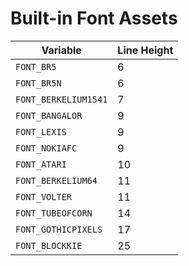 # Built-in Font Assets
| Variable | Line Height |
|---|---|
| `FONT_BR5` | 6 |
| `FONT_BR5N` | 6 |
| `FONT_BERKELIUM1541` | 7 |
| `FONT_BANGALOR` | 9 |
| `FONT_LEXIS` | 9 |
| `FONT_NOKIAFC` | 9 |
| `FONT_ATARI` | 10 |
| `FONT_BERKELIUM64` | 11 |
| `FONT_VOLTER` | 11 |
| `FONT_TUBEOFCORN` | 14 |
| `FONT_GOTHICPIXELS` | 17 |
| `FONT_BLOCKKIE` | 25 |
